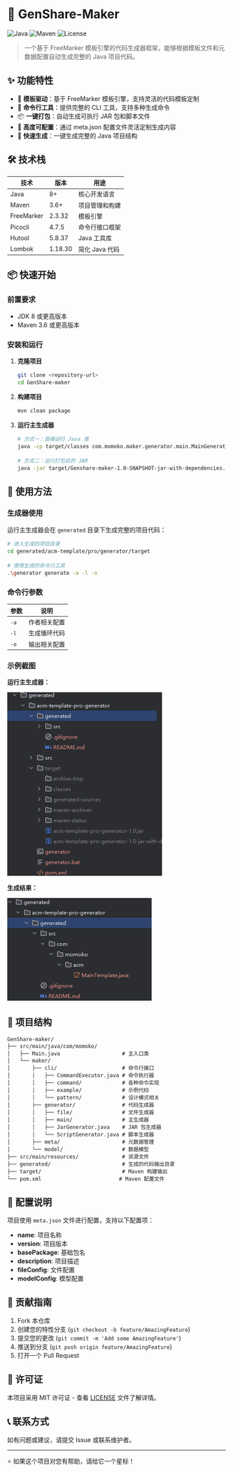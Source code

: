 # 🚀 GenShare-Maker

![Java](https://img.shields.io/badge/Java-8+-blue.svg)
![Maven](https://img.shields.io/badge/Maven-3.6+-green.svg)
![License](https://img.shields.io/badge/license-MIT-blue.svg)

> 一个基于 FreeMarker 模板引擎的代码生成器框架，能够根据模板文件和元数据配置自动生成完整的 Java 项目代码。

## ✨ 功能特性

- 🎯 **模板驱动**：基于 FreeMarker 模板引擎，支持灵活的代码模板定制
- 🔧 **命令行工具**：提供完整的 CLI 工具，支持多种生成命令
- 📦 **一键打包**：自动生成可执行 JAR 包和脚本文件
- 🎨 **高度可配置**：通过 meta.json 配置文件灵活定制生成内容
- 🚀 **快速生成**：一键生成完整的 Java 项目结构

## 🛠️ 技术栈

| 技术 | 版本 | 用途 |
|------|------|------|
| Java | 8+ | 核心开发语言 |
| Maven | 3.6+ | 项目管理和构建 |
| FreeMarker | 2.3.32 | 模板引擎 |
| Picocli | 4.7.5 | 命令行接口框架 |
| Hutool | 5.8.37 | Java 工具库 |
| Lombok | 1.18.30 | 简化 Java 代码 |

## 📦 快速开始

### 前置要求

- JDK 8 或更高版本
- Maven 3.6 或更高版本

### 安装和运行

1. **克隆项目**
   ```bash
   git clone <repository-url>
   cd GenShare-maker
   ```

2. **构建项目**
   ```bash
   mvn clean package
   ```

3. **运行主生成器**
   ```bash
   # 方式一：直接运行 Java 类
   java -cp target/classes com.momoko.maker.generator.main.MainGenerator
   
   # 方式二：运行打包后的 JAR
   java -jar target/Genshare-maker-1.0-SNAPSHOT-jar-with-dependencies.jar
   ```

## 🎯 使用方法

### 生成器使用

运行主生成器会在 `generated` 目录下生成完整的项目代码：

```bash
# 进入生成的项目目录
cd generated/acm-template/pro/generator/target

# 使用生成的命令行工具
.\generator generate -a -l -o
```

### 命令行参数

| 参数 | 说明 |
|------|------|
| `-a` | 作者相关配置 |
| `-l` | 生成循环代码 |
| `-o` | 输出相关配置 |

### 示例截图

**运行主生成器：**

![运行主生成器](img_1.png)

**生成结果：**

![生成结果](img_2.png)

## 📁 项目结构

```
GenShare-maker/
├── src/main/java/com/momoko/
│   ├── Main.java                    # 主入口类
│   └── maker/
│       ├── cli/                     # 命令行接口
│       │   ├── CommandExecutor.java # 命令执行器
│       │   ├── command/             # 各种命令实现
│       │   ├── example/             # 示例代码
│       │   └── pattern/             # 设计模式相关
│       ├── generator/               # 代码生成器
│       │   ├── file/                # 文件生成器
│       │   ├── main/                # 主生成器
│       │   ├── JarGenerator.java    # JAR 包生成器
│       │   └── ScriptGenerator.java # 脚本生成器
│       ├── meta/                    # 元数据管理
│       └── model/                   # 数据模型
├── src/main/resources/              # 资源文件
├── generated/                       # 生成的代码输出目录
├── target/                          # Maven 构建输出
└── pom.xml                         # Maven 配置文件
```

## 🔧 配置说明

项目使用 `meta.json` 文件进行配置，支持以下配置项：

- **name**: 项目名称
- **version**: 项目版本
- **basePackage**: 基础包名
- **description**: 项目描述
- **fileConfig**: 文件配置
- **modelConfig**: 模型配置

## 🤝 贡献指南

1. Fork 本仓库
2. 创建您的特性分支 (`git checkout -b feature/AmazingFeature`)
3. 提交您的更改 (`git commit -m 'Add some AmazingFeature'`)
4. 推送到分支 (`git push origin feature/AmazingFeature`)
5. 打开一个 Pull Request

## 📝 许可证

本项目采用 MIT 许可证 - 查看 [LICENSE](LICENSE) 文件了解详情。

## 📞 联系方式

如有问题或建议，请提交 Issue 或联系维护者。

---

⭐ 如果这个项目对您有帮助，请给它一个星标！